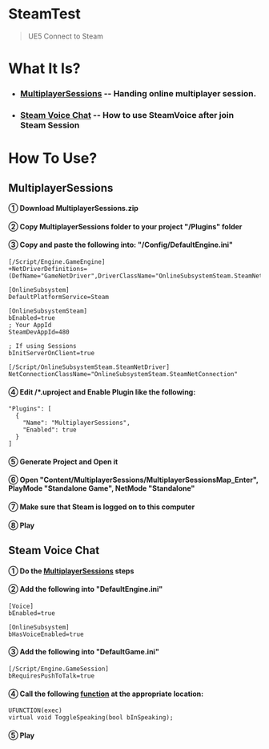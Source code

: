 # SteamTest
> UE5 Connect to Steam

# What It Is?
- ### [MultiplayerSessions](#MultiplayerSessions) -- Handing online multiplayer session.
- ### [Steam Voice Chat](#SteamVoiceChat)  -- How to use SteamVoice after join Steam Session
# How To Use?
<a name="MultiplayerSessions"></a>
## MultiplayerSessions
####  ① Download MultiplayerSessions.zip
####  ② Copy MultiplayerSessions folder to your project "/Plugins" folder
####  ③ Copy and paste the following into: "/Config/DefaultEngine.ini"
    [/Script/Engine.GameEngine]
    +NetDriverDefinitions=(DefName="GameNetDriver",DriverClassName="OnlineSubsystemSteam.SteamNetDriver",DriverClassNameFallback="OnlineSubsystemUtils.IpNetDriver")

    [OnlineSubsystem]
    DefaultPlatformService=Steam

    [OnlineSubsystemSteam]
    bEnabled=true
    ; Your AppId
    SteamDevAppId=480

    ; If using Sessions
    bInitServerOnClient=true

    [/Script/OnlineSubsystemSteam.SteamNetDriver]
    NetConnectionClassName="OnlineSubsystemSteam.SteamNetConnection"
#### ④ Edit /*.uproject and Enable Plugin like the following:
    "Plugins": [
      {
        "Name": "MultiplayerSessions",
        "Enabled": true
      }
    ]
#### ⑤ Generate Project and Open it
#### ⑥ Open "Content/MultiplayerSessions/MultiplayerSessionsMap_Enter", PlayMode "Standalone Game", NetMode "Standalone"
#### ⑦ Make sure that Steam is logged on to this computer
#### ⑧ Play

<a name="SteamVoiceChat"></a>
## Steam Voice Chat
#### ① Do the [MultiplayerSessions](#MultiplayerSessions) steps
#### ② Add the following into "DefaultEngine.ini"
    [Voice]
    bEnabled=true
    
    [OnlineSubsystem]
    bHasVoiceEnabled=true
#### ③ Add the following into "DefaultGame.ini"
    [/Script/Engine.GameSession]
    bRequiresPushToTalk=true
#### ④ Call the following [function](https://docs.unrealengine.com/5.0/en-US/API/Runtime/Engine/GameFramework/APlayerController/ToggleSpeaking/) at the appropriate location:
    UFUNCTION(exec)
	virtual void ToggleSpeaking(bool bInSpeaking);
#### ⑤ Play
    
